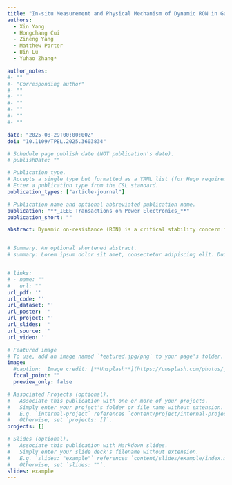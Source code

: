 ```yaml
---
title: "In-situ Measurement and Physical Mechanism of Dynamic RON in GaN-on-Si Monolithic Half-Bridge Power IC"
authors:
  - Xin Yang
  - Hongchang Cui
  - Zineng Yang
  - Matthew Porter
  - Bin Lu
  - Yuhao Zhang*

author_notes:
#- ""
#- "Corresponding author"
#- ""
#- ""
#- ""
#- ""
#- ""
#- ""

date: "2025-08-29T00:00:00Z"
doi: "10.1109/TPEL.2025.3603834"

# Schedule page publish date (NOT publication's date).
# publishDate: ""

# Publication type.
# Accepts a single type but formatted as a YAML list (for Hugo requirements).
# Enter a publication type from the CSL standard.
publication_types: ["article-journal"]

# Publication name and optional abbreviated publication name.
publication: "**_IEEE Transactions on Power Electronics_**"
publication_short: ""

abstract: Dynamic on-resistance (RON) is a critical stability concern for GaN high-electron mobility transistors (HEMTs). In GaN monolithic half-bridges on conductive Si substrate, the dynamic RON of high-side (HS) device can be more severe than that of discrete HEMTs due to the back-gating effect. However, current evaluation methods typically apply a DC or pulsed substrate bias while keeping the HS device always ON, which differs from the application-use condition in power converters. This work proposes a new circuit method for accurate in-situ extraction of the dynamic RON of an HS device in steady-state hard switching. The measured dynamic RON is found to be nearly twice the value measured by the conventional pulsed bias method. This suggests an interplay between the back-gating effect and the hard-switching stress to deteriorate dynamic RON. To validate this interplay effect, two buck converters are constructed based on a monolithic half-bridge and a discrete device-based half-bridge, respectively. We tune the converter loss to be dominated by the HS device by implementing a hard turn-on for the HS device and a zero-voltage-switching for the low-side device. A lower efficiency is observed in the monolithic half-bridge-based converter, and the dynamic RON is verified to be higher than that obtained from the pulsed bias method. The physical mechanism of this interplay phenomenon is also revealed. Overall, this work manifests the importance of dynamic RON measurement of GaN-on-Si power IC under practical switching conditions; the proposed circuit method provides a powerful tool for the evaluation and qualification of GaN monolithic half-bridge.


# Summary. An optional shortened abstract.
# summary: Lorem ipsum dolor sit amet, consectetur adipiscing elit. Duis posuere tellus ac convallis placerat. Proin tincidunt magna sed ex sollicitudin condimentum.


# links:
# - name: ""
#   url: ""
url_pdf: ''
url_code: ''
url_dataset: ''
url_poster: ''
url_project: ''
url_slides: ''
url_source: ''
url_video: ''

# Featured image
# To use, add an image named `featured.jpg/png` to your page's folder. 
image:
  #caption: 'Image credit: [**Unsplash**](https://unsplash.com/photos/jdD8gXaTZsc)'
  focal_point: ""
  preview_only: false

# Associated Projects (optional).
#   Associate this publication with one or more of your projects.
#   Simply enter your project's folder or file name without extension.
#   E.g. `internal-project` references `content/project/internal-project/index.md`.
#   Otherwise, set `projects: []`.
projects: []

# Slides (optional).
#   Associate this publication with Markdown slides.
#   Simply enter your slide deck's filename without extension.
#   E.g. `slides: "example"` references `content/slides/example/index.md`.
#   Otherwise, set `slides: ""`.
slides: example
---
```


